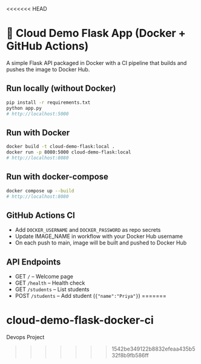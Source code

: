 <<<<<<< HEAD

# 🚀 Cloud Demo Flask App (Docker + GitHub Actions)

A simple Flask API packaged in Docker with a CI pipeline that builds and pushes the image to Docker Hub.

## Run locally (without Docker)
```bash
pip install -r requirements.txt
python app.py
# http://localhost:5000
```

## Run with Docker
```bash
docker build -t cloud-demo-flask:local .
docker run -p 8080:5000 cloud-demo-flask:local
# http://localhost:8080
```

## Run with docker-compose
```bash
docker compose up --build
# http://localhost:8080
```

## GitHub Actions CI
- Add `DOCKER_USERNAME` and `DOCKER_PASSWORD` as repo secrets
- Update IMAGE_NAME in workflow with your Docker Hub username
- On each push to main, image will be built and pushed to Docker Hub

## API Endpoints
- GET `/` – Welcome page
- GET `/health` – Health check
- GET `/students` – List students
- POST `/students` – Add student (`{"name":"Priya"}`)
=======
# cloud-demo-flask-docker-ci
Devops Project
>>>>>>> 1542be349122b8832efeaa435b532f8b9fb586ff
